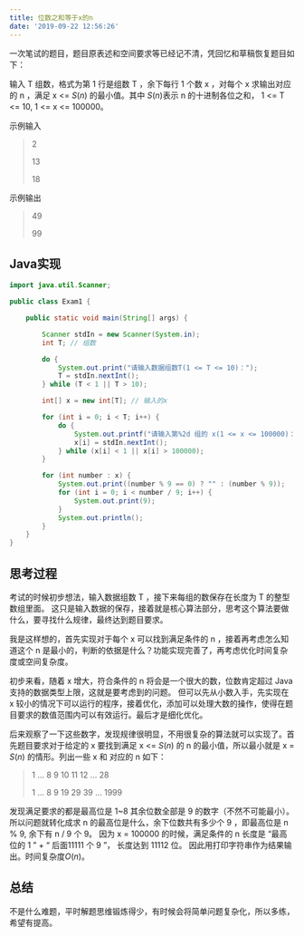 ```yaml
---
title: 位数之和等于x的n
date: '2019-09-22 12:56:26'
---
```


一次笔试的题目，题目原表述和空间要求等已经记不清，凭回忆和草稿恢复题目如下：

输入 T 组数，格式为第 1 行是组数 T ，余下每行 1 个数 x ，对每个 x 求输出对应的 n ，满足 x <= $S(n)$  的最小值。其中 $S(n)$表示 n 的十进制各位之和， 1 <= T <= 10, 1 <= x <= 100000。

示例输入

> 2
>
> 13
>
> 18

示例输出

> 49
>
> 99

## Java实现

```java
import java.util.Scanner;

public class Exam1 {

    public static void main(String[] args) {

        Scanner stdIn = new Scanner(System.in);
        int T; // 组数

        do {
            System.out.print("请输入数据组数T(1 <= T <= 10)：");
            T = stdIn.nextInt();
        } while (T < 1 || T > 10);

        int[] x = new int[T]; // 输入的x

        for (int i = 0; i < T; i++) {
            do {
                System.out.printf("请输入第%2d 组的 x(1 <= x <= 100000)：", (i + 1));
                x[i] = stdIn.nextInt();
            } while (x[i] < 1 || x[i] > 100000);
        }

        for (int number : x) {
            System.out.print((number % 9 == 0) ? "" : (number % 9));
            for (int i = 0; i < number / 9; i++) {
                System.out.print(9);
            }
            System.out.println();
        }
    }
}
```

## 思考过程

考试的时候初步想法，输入数据组数 T ，接下来每组的数保存在长度为 T 的整型数组里面。 这只是输入数据的保存，接着就是核心算法部分，思考这个算法要做什么，要寻找什么规律，最终达到题目要求。

我是这样想的，首先实现对于每个 x 可以找到满足条件的 n ，接着再考虑怎么知道这个 n 是最小的，判断的依据是什么？功能实现完善了，再考虑优化时间复杂度或空间复杂度。

初步来看，随着 x 增大，符合条件的 n 将会是一个很大的数，位数肯定超过 Java 支持的数据类型上限，这就是要考虑到的问题。 但可以先从小数入手，先实现在 x 较小的情况下可以运行的程序，接着优化，添加可以处理大数的操作，使得在题目要求的数值范围内可以有效运行。最后才是细化优化。

后来观察了一下这些数字，发现规律很明显，不用很复杂的算法就可以实现了。首先题目要求对于给定的 x 要找到满足 x <= $S(n)$ 的 n 的最小值，所以最小就是 x = $S(n)$ 的情形。列出一些 x 和 对应的 n 如下：

> 1	...	8	9	10	11	12	...	28	
>
> 1	...	8	9	19	29	39	...	1999

发现满足要求的都是最高位是 1~8 其余位数全部是 9 的数字（不然不可能最小）。所以问题就转化成求 n 的最高位是什么，余下位数共有多少个 9 ，即最高位是 n % 9, 余下有 n / 9 个 9。 因为 x = 100000 的时候，满足条件的 n 长度是 “最高位的 1 ” + “ 后面11111 个 9 ”， 长度达到 11112 位。 因此用打印字符串作为结果输出。时间复杂度$O(n)$。

## 总结

不是什么难题，平时解题思维锻炼得少，有时候会将简单问题复杂化，所以多练，希望有提高。

